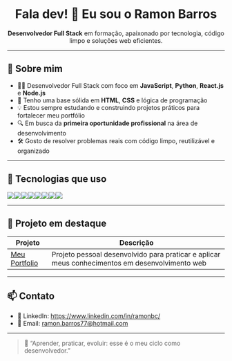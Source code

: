 <h1 align="center">Fala dev! 👋 Eu sou o Ramon Barros</h1>

<p align="center">
  <strong>Desenvolvedor Full Stack</strong> em formação, apaixonado por tecnologia, código limpo e soluções web eficientes.
</p>

---

## 🚀 Sobre mim

- 👨‍💻 Desenvolvedor Full Stack com foco em **JavaScript**, **Python**, **React.js** e **Node.js**
- 🧱 Tenho uma base sólida em **HTML**, **CSS** e lógica de programação
- 💡 Estou sempre estudando e construindo projetos práticos para fortalecer meu portfólio
- 🔍 Em busca da **primeira oportunidade profissional** na área de desenvolvimento
- 🛠️ Gosto de resolver problemas reais com código limpo, reutilizável e organizado

---

## 🧪 Tecnologias que uso

<div style="display: flex; flex-wrap: wrap;">
  <img src="https://img.shields.io/badge/JavaScript-F7DF1E?style=for-the-badge&logo=javascript&logoColor=black"/>
  <img src="https://img.shields.io/badge/Python-3776AB?style=for-the-badge&logo=python&logoColor=white"/>
  <img src="https://img.shields.io/badge/React-20232A?style=for-the-badge&logo=react&logoColor=61DAFB"/>
  <img src="https://img.shields.io/badge/Node.js-339933?style=for-the-badge&logo=nodedotjs&logoColor=white"/>
  <img src="https://img.shields.io/badge/HTML5-E34F26?style=for-the-badge&logo=html5&logoColor=white"/>
  <img src="https://img.shields.io/badge/CSS3-1572B6?style=for-the-badge&logo=css3&logoColor=white"/>
  <img src="https://img.shields.io/badge/Git-F05032?style=for-the-badge&logo=git&logoColor=white"/>
  <img src="https://img.shields.io/badge/GitHub-181717?style=for-the-badge&logo=github&logoColor=white"/>
</div>

---

## 📂 Projeto em destaque

| Projeto | Descrição |
|--------|-----------|
|[Meu Portfolio](https://prti.netlify.app/) | Projeto pessoal desenvolvido para praticar e aplicar meus conhecimentos em desenvolvimento web |

---

## 📫 Contato

- 💼 LinkedIn: https://www.linkedin.com/in/ramonbc/
- 📧 Email: ramon.barros77@hotmail.com

---

> 💬 “Aprender, praticar, evoluir: esse é o meu ciclo como desenvolvedor.”

